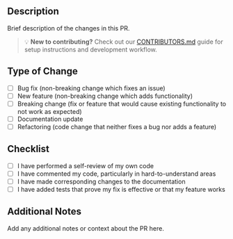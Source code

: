 ## Description

Brief description of the changes in this PR.

> 💡 **New to contributing?** Check out our [CONTRIBUTORS.md](../CONTRIBUTORS.md) guide for setup instructions and development workflow.

## Type of Change

- [ ] Bug fix (non-breaking change which fixes an issue)
- [ ] New feature (non-breaking change which adds functionality)
- [ ] Breaking change (fix or feature that would cause existing functionality to not work as expected)
- [ ] Documentation update
- [ ] Refactoring (code change that neither fixes a bug nor adds a feature)

## Checklist

- [ ] I have performed a self-review of my own code
- [ ] I have commented my code, particularly in hard-to-understand areas
- [ ] I have made corresponding changes to the documentation
- [ ] I have added tests that prove my fix is effective or that my feature works

## Additional Notes

Add any additional notes or context about the PR here.
